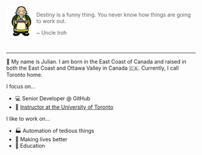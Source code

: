 
<!--START_SECTION:iroh-->
<img height="80" align="left" src="https://raw.githubusercontent.com/jules2689/jules2689/master/iroh.png">
  
  > Destiny is a funny thing. You never know how things are going to work out.
  >
  > ~ Uncle Iroh
<!--END_SECTION:iroh-->

<br>

---

:wave: My name is Julian.
I am born in the East Coast of Canada and raised in both the East Coast and Ottawa Valley in Canada 🇨🇦. Currently, I call Toronto home.

I focus on...
- :computer: Senior Developer @ GitHub
- :school: [Instructor at the University of Toronto](https://dcsil.github.io/CSC491/)

I like to work on...
- :factory: Automation of tedious things
- :gift_heart: Making lives better
- :pencil: Education
